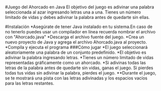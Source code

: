 #Juego del Ahorcado en Java
El objetivo del juego es adivinar una palabra seleccionada al azar ingresando letras una a una. Tienes un número limitado de vidas y debes adivinar la palabra antes de quedarte sin ellas.

#Instalación 
*Asegúrate de tener Java instalado en tu sistema.En caso de no tenerlo puedes usar un compilador en línea
recuerda nombrar el archivo con "Ahorcado.java"
*Descarga el archivo fuente del juego.
*Crea un nuevo proyecto de Java y agrega el archivo Ahorcado.java al proyecto.
*Compila y ejecuta el programa 
###Cómo jugar
*El juego seleccionará aleatoriamente una palabra de un conjunto predefinido.
*El objetivo es adivinar la palabra ingresando letras.
*Tienes un número limitado de vidas representadas gráficamente como un ahorcado.
*Si adivinas todas las letras de la palabra antes de quedarte sin vidas, ganas el juego. Si pierdes todas tus vidas sin adivinar la palabra, pierdes el juego.
**Durante el juego, se te mostrará una pista con las letras adivinadas y los espacios vacíos para las letras restantes.
